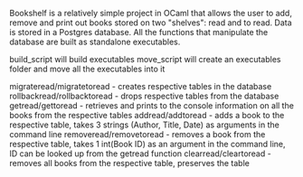 Bookshelf is a relatively simple project in OCaml that allows the user to add, remove and print out books stored on two "shelves": read and to read. Data is stored in a Postgres database. All the functions that manipulate the database are built as standalone executables.

build_script will build executables
move_script will create an executables folder and move all the executables into it

migrateread/migratetoread - creates respective tables in the database
rollbackread/rollbacktoread - drops respective tables from the database
getread/gettoread - retrieves and prints to the console information on all the books from the respective tables
addread/addtoread - adds a book to the respective table, takes 3 strings (Author, Title, Date) as arguments in the command line
removeread/removetoread - removes a book from the respective table, takes 1 int(Book ID) as an argument in the command line, ID can be looked up from the getread function
clearread/cleartoread - removes all books from the respective table, preserves the table